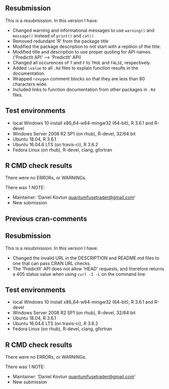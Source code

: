 ## Resubmission
This is a resubmission. In this version I have:

* Changed warning and informational messages to use `warning()` and `message()` instead of `print()` and `cat()`
* Removed redundant 'R' from the package title
* Modified the package description to not start with a repition of the title. 
* Modified title and description to use proper quoting for API names. ('PredictIt API' --> 'PredictIt' API)
* Changed all occurences of `T` and `F` to `TRUE` and `FALSE`, respectively.
* Added `\value` to all `.Rd` files to explain function results in the documentation.
* Wrapped `roxygen` comment blocks so that they are less than 80 characters wide.
* Included links to function documentation from other packages in `.Rd` files.

## Test environments
* local Windows 10 install x86_64-w64-mingw32 (64-bit), R 3.6.1 and R-devel
* Windows Server 2008 R2 SP1 (on rhub), R-devel, 32/64 bit
* Ubuntu 18.04, R 3.6.1
* Ubuntu 16.04.6 LTS (on travis-ci), R 3.6.2
* Fedora Linux (on rhub), R-devel, clang, gfortran
 
## R CMD check results
There were no ERRORs, or WARNINGs.

There was 1 NOTE:
* Maintainer: ‘Daniel Kovtun <quantumfusetrader@gmail.com>’
* New submission

## Previous cran-comments

## Resubmission
This is a resubmission. In this version I have:

* Changed the invalid URL in the DESCRIPTION and README.md files to one that can pass CRAN URL checks.
* The 'PredictIt' API does not allow 'HEAD' requests, and therefore returns a 405 status value when using `curl -I -L` on the command line.

## Test environments
* local Windows 10 install x86_64-w64-mingw32 (64-bit), R 3.6.1 and R-devel
* Windows Server 2008 R2 SP1 (on rhub), R-devel, 32/64 bit
* Ubuntu 18.04, R 3.6.1
* Ubuntu 16.04.6 LTS (on travis-ci), R 3.6.2
* Fedora Linux (on rhub), R-devel, clang, gfortran
 
## R CMD check results
There were no ERRORs, or WARNINGs.

There was 1 NOTE:
* Maintainer: ‘Daniel Kovtun <quantumfusetrader@gmail.com>’
* New submission


